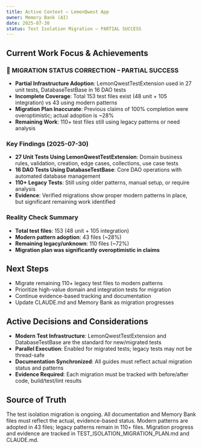 ```yaml
---
title: Active Context – LemonQwest App
owner: Memory Bank (AI)
date: 2025-07-30
status: Test Isolation Migration – PARTIAL SUCCESS
---
```


## Current Work Focus & Achievements

### 🚨 MIGRATION STATUS CORRECTION – PARTIAL SUCCESS

- **Partial Infrastructure Adoption**: LemonQwestTestExtension used in 27 unit tests, DatabaseTestBase in 16 DAO tests
- **Incomplete Coverage**: Total 153 test files exist (48 unit + 105 integration) vs 43 using modern patterns
- **Migration Plan Inaccurate**: Previous claims of 100% completion were overoptimistic; actual adoption is ~28%
- **Remaining Work**: 110+ test files still using legacy patterns or need analysis

### Key Findings (2025-07-30)
- **27 Unit Tests Using LemonQwestTestExtension**: Domain business rules, validation, creation, edge cases, collections, use case tests
- **16 DAO Tests Using DatabaseTestBase**: Core DAO operations with automated database management
- **110+ Legacy Tests**: Still using older patterns, manual setup, or require analysis
- **Evidence**: Verified migrations show proper modern patterns in place, but significant remaining work identified

### Reality Check Summary
- **Total test files**: 153 (48 unit + 105 integration)
- **Modern pattern adoption**: 43 files (~28%)
- **Remaining legacy/unknown**: 110 files (~72%)
- **Migration plan was significantly overoptimistic in claims**

## Next Steps
- Migrate remaining 110+ legacy test files to modern patterns
- Prioritize high-value domain and integration tests for migration
- Continue evidence-based tracking and documentation
- Update CLAUDE.md and Memory Bank as migration progresses

## Active Decisions and Considerations
- **Modern Test Infrastructure**: LemonQwestTestExtension and DatabaseTestBase are the standard for new/migrated tests
- **Parallel Execution**: Enabled for migrated tests; legacy tests may not be thread-safe
- **Documentation Synchronized**: All guides must reflect actual migration status and patterns
- **Evidence Required**: Each migration must be tracked with before/after code, build/test/lint results

## Source of Truth

The test isolation migration is ongoing. All documentation and Memory Bank files must reflect the actual, evidence-based status. Modern patterns are adopted in 43 files; legacy patterns remain in 110+ files. Migration progress and evidence are tracked in TEST_ISOLATION_MIGRATION_PLAN.md and CLAUDE.md.
